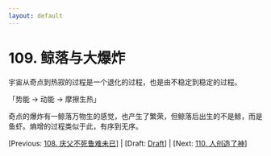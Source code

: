 ```yaml
---
layout: default
---
```

# 109. 鲸落与大爆炸

宇宙从奇点到热寂的过程是一个退化的过程，也是由不稳定到稳定的过程。

「势能 -> 动能 -> 摩擦生热」

奇点的爆炸有一鲸落万物生的感觉，也产生了繁荣，但鲸落后出生的不是鲸，而是鱼虾。熵增的过程类似于此，有序到无序。

[Previous: [108. 庆父不死鲁难未已](108.md)] | [Draft: [Draft](../Draft.md)] | [Next: [110. 人创造了神](110.md)]